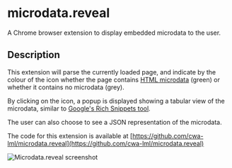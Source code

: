 microdata.reveal
================

A Chrome browser extension to display embedded microdata to the user.

## Description ##

This extension will parse the currently loaded page, and indicate by the colour of the icon whether the page contains [HTML microdata](http://www.w3.org/TR/microdata/) (green) or whether it contains no microdata (grey).

By clicking on the icon, a popup is displayed showing a tabular view of the microdata, similar to [Google's Rich Snippets tool](http://www.google.com/webmasters/tools/richsnippets).

The user can also choose to see a JSON representation of the microdata.

The code for this extension is available at [https://github.com/cwa-lml/microdata.reveal](https://github.com/cwa-lml/microdata.reveal)

![Microdata.reveal screenshot](raw/master/microdata.reveal.screenshot.png  "Microdata.reveal screenshot")